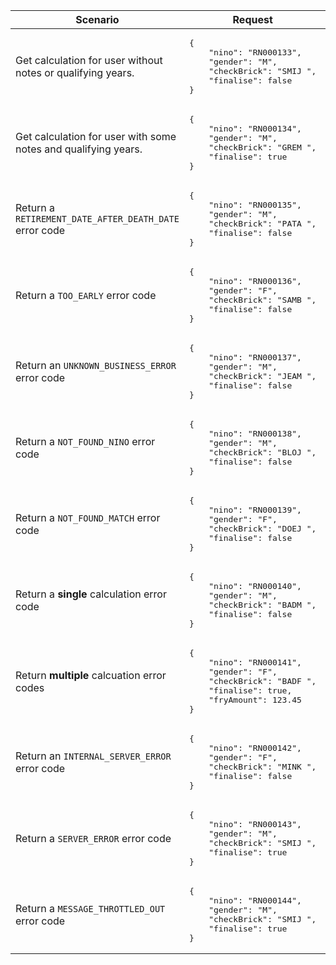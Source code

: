 <table>
    <thead>
        <tr>
            <th>Scenario</th>
            <th>Request</th>
            <th>Response</th>
        </tr>
    </thead>
    <tbody>
        <tr>
            <td>Get calculation for user without notes or qualifying years.</td>
            <td>
<pre>
{
    "nino": "RN000133",
    "gender": "M",
    "checkBrick": "SMIJ ",
    "finalise": false
}</pre>
            </td>
            <td><code>201 (Created)</code></td>
        </tr>
        <tr>
            <td>Get calculation for user with some notes and qualifying years.</td>
            <td>
<pre>
{
    "nino": "RN000134",
    "gender": "M",
    "checkBrick": "GREM ",
    "finalise": true
}</pre>
            </td>
            <td><code>201 (Created)</code></td>
        </tr>
        <tr>
            <td>Return a <code>RETIREMENT_DATE_AFTER_DEATH_DATE</code> error code</td>
            <td>
<pre>
{
    "nino": "RN000135",
    "gender": "M",
    "checkBrick": "PATA ",
    "finalise": false
}</pre>
            </td>
            <td><code>403 (Forbidden)</code></td>
        </tr>
        <tr>
            <td>Return a <code>TOO_EARLY</code> error code</td>
            <td>
<pre>
{
    "nino": "RN000136",
    "gender": "F",
    "checkBrick": "SAMB ",
    "finalise": false
}</pre>
            </td>
            <td><code>403 (Forbidden)</code></td>
        </tr>
        <tr>
            <td>Return an <code>UNKNOWN_BUSINESS_ERROR</code> error code</td>
            <td>
<pre>
{
    "nino": "RN000137",
    "gender": "M",
    "checkBrick": "JEAM ",
    "finalise": false
}</pre>
            </td>
            <td><code>403 (Forbidden)</code></td>
        </tr>
        <tr>
            <td>Return a <code>NOT_FOUND_NINO</code> error code</td>
            <td>
<pre>
{
    "nino": "RN000138",
    "gender": "M",
    "checkBrick": "BLOJ ",
    "finalise": false
}</pre>
            </td>
            <td><code>404 (Non Found)</code></td>
        </tr>
        <tr>
            <td>Return a <code>NOT_FOUND_MATCH</code> error code</td>
            <td>
<pre>
{
    "nino": "RN000139",
    "gender": "F",
    "checkBrick": "DOEJ ",
    "finalise": false
}</pre>
            </td>
            <td><code>404 (Not Found)</code></td>
        </tr>
        <tr>
            <td>Return a <strong>single</strong> calculation error code</td>
            <td>
<pre>
{
    "nino": "RN000140",
    "gender": "M",
    "checkBrick": "BADM ",
    "finalise": false
}</pre>
            </td>
            <td><code>403 (Forbidden)</code></td>
        </tr>
        <tr>
            <td>Return <strong>multiple</strong> calcuation error codes</td>
            <td>
<pre>
{
    "nino": "RN000141",
    "gender": "F",
    "checkBrick": "BADF ",
    "finalise": true,
    "fryAmount": 123.45
}</pre>
            </td>
            <td><code>403 (Forbidden)</code></td>
        </tr>
        <tr>
            <td>Return an <code>INTERNAL_SERVER_ERROR</code> error code</td>
            <td>
<pre>
{
    "nino": "RN000142",
    "gender": "F",
    "checkBrick": "MINK ",
    "finalise": false
}</pre>
            </td>
            <td><code>500 (Internal Server Error)</code></td>
        </tr>
        <tr>
            <td>Return a <code>SERVER_ERROR</code> error code</td>
            <td>
<pre>
{
    "nino": "RN000143",
    "gender": "M",
    "checkBrick": "SMIJ ",
    "finalise": true
}</pre>
            </td>
            <td><code>503 (Service Unavailable)</code></td>
        </tr>
        <tr>
            <td>Return a <code>MESSAGE_THROTTLED_OUT</code> error code</td>
            <td>
<pre>
{
    "nino": "RN000144",
    "gender": "M",
    "checkBrick": "SMIJ ",
    "finalise": true
}</pre>
            </td>
            <td><code>429 (Too Many Requests)</code></td>
        </tr>
    </tbody>
</table>